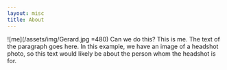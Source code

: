 ```yaml
---
layout: misc
title: About
---
```


![me](/assets/img/Gerard.jpg =480)
Can we do this? This is me. The text of the paragraph goes here. In this example, we have an image of a headshot photo, so this text would likely be about the person whom the headshot is for.
